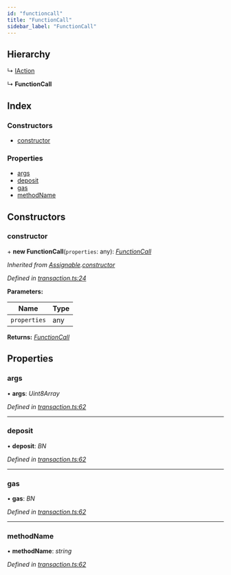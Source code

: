 ```yaml
---
id: "functioncall"
title: "FunctionCall"
sidebar_label: "FunctionCall"
---
```


## Hierarchy

  ↳ [IAction](iaction.md)

  ↳ **FunctionCall**

## Index

### Constructors

* [constructor](functioncall.md#constructor)

### Properties

* [args](functioncall.md#args)
* [deposit](functioncall.md#deposit)
* [gas](functioncall.md#gas)
* [methodName](functioncall.md#methodname)

## Constructors

###  constructor

\+ **new FunctionCall**(`properties`: any): *[FunctionCall](functioncall.md)*

*Inherited from [Assignable](assignable.md).[constructor](assignable.md#constructor)*

*Defined in [transaction.ts:24](https://github.com/nearprotocol/nearlib/blob/88ad17d/src.ts/transaction.ts#L24)*

**Parameters:**

Name | Type |
------ | ------ |
`properties` | any |

**Returns:** *[FunctionCall](functioncall.md)*

## Properties

###  args

• **args**: *Uint8Array*

*Defined in [transaction.ts:62](https://github.com/nearprotocol/nearlib/blob/88ad17d/src.ts/transaction.ts#L62)*

___

###  deposit

• **deposit**: *BN*

*Defined in [transaction.ts:62](https://github.com/nearprotocol/nearlib/blob/88ad17d/src.ts/transaction.ts#L62)*

___

###  gas

• **gas**: *BN*

*Defined in [transaction.ts:62](https://github.com/nearprotocol/nearlib/blob/88ad17d/src.ts/transaction.ts#L62)*

___

###  methodName

• **methodName**: *string*

*Defined in [transaction.ts:62](https://github.com/nearprotocol/nearlib/blob/88ad17d/src.ts/transaction.ts#L62)*
